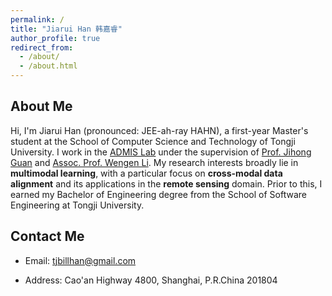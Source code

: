 ```yaml
---
permalink: /
title: "Jiarui Han 韩嘉睿"
author_profile: true
redirect_from: 
  - /about/
  - /about.html
---
```


About Me
------
Hi, I'm Jiarui Han (pronounced: JEE-ah-ray HAHN), a first-year Master's student at the School of Computer Science and Technology of Tongji University. I work in the [ADMIS Lab](https://admis-tongji.github.io/) under the supervision of [Prof. Jihong Guan](https://cs.tongji.edu.cn/info/1061/2814.htm) and [Assoc. Prof. Wengen Li](https://cs.tongji.edu.cn/info/1063/2826.htm). My research interests broadly lie in **multimodal learning**, with a particular focus on **cross-modal data alignment** and its applications in the **remote sensing** domain. Prior to this, I earned my Bachelor of Engineering degree from the School of Software Engineering at Tongji University.

Contact Me
------
* Email: tjbillhan@gmail.com

* Address: Cao'an Highway 4800, Shanghai, P.R.China 201804

  <!-- Siping Rd. 1239, Shanghai, P.R.China 200092 -->